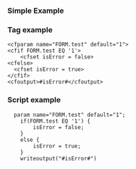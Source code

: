 ### Simple Example

### Tag example

```lucee+trycf
<cfparam name="FORM.test" default="1">
<cfif FORM.test EQ '1'>
    <cfset isError = false>
<cfelse>
  <cfset isError = true>
</cfif>
<cfoutput>#isError#</cfoutput>
```

### Script example

```luceescript+trycf
  param name="FORM.test" default="1";
    if(FORM.test EQ '1') {
        isError = false;
    }
    else {
        isError = true;
    }
    writeoutput("#isError#")
```